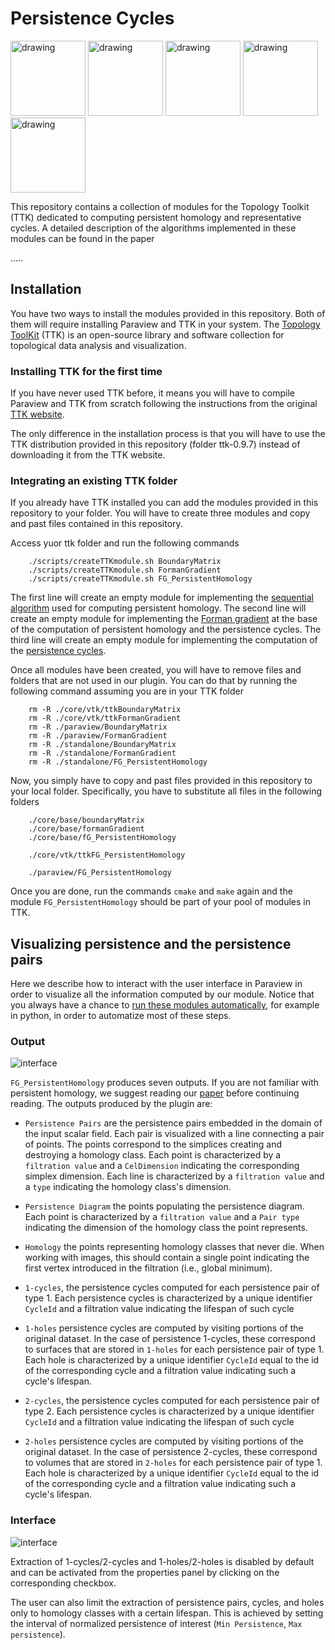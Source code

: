 # Persistence Cycles

<img src="./figures/pd_full.png" alt="drawing" height="120"/>
<img src="./figures/pairs_1perc.png" alt="drawing" height="120"/>
<img src="./figures/cycles.png" alt="drawing" height="120"/>
<img src="./figures/first_hurricane_cycles_zoom.png" alt="drawing" height="120"/>
<img src="./figures/full2-cycles-1perc.png" alt="drawing" height="120"/>




This repository contains a collection of modules for the Topology Toolkit (TTK) dedicated to computing persistent homology and representative cycles. A detailed description of the algorithms implemented in these modules can be found in the paper

.....




## Installation

You have two ways to install the modules provided in this repository. Both of them will require installing Paraview and TTK in your system. The [Topology ToolKit](https://topology-tool-kit.github.io) (TTK) is an open-source library and software collection for topological data analysis and visualization. 


### Installing TTK for the first time

If you have never used TTK before, it means you will have to compile Paraview and TTK from scratch following the instructions from the original [TTK website](https://topology-tool-kit.github.io/installation-0.9.7.html).

The only difference in the installation process is that you will have to use the TTK distribution provided in this repository (folder ttk-0.9.7) instead of downloading it from the TTK website.


### Integrating an existing TTK folder

If you already have TTK installed you can add the modules provided in this repository to your folder. You will have to create three modules and copy and past files contained in this repository.

Access yuor ttk folder and run the following commands

```
    ./scripts/createTTKmodule.sh BoundaryMatrix
    ./scripts/createTTKmodule.sh FormanGradient
    ./scripts/createTTKmodule.sh FG_PersistentHomology
```

The first line will create an empty module for implementing the [sequential algorithm](http://www.math.uchicago.edu/~shmuel/AAT-readings/Data%20Analysis%20/Edelsbrunner-Letscher-Zomordian.pdf) used for computing persistent homology. 
The second line will create an empty module for implementing the [Forman gradient](https://ieeexplore.ieee.org/document/5766002) at the base of the computation of persistent homology and the persistence cycles.
The third line will create an empty module for implementing the computation of the [persistence cycles]().

Once all modules have been created, you will have to remove files and folders that are not used in our plugin. You can do that by running the following command assuming you are in your TTK folder

```
    rm -R ./core/vtk/ttkBoundaryMatrix
    rm -R ./core/vtk/ttkFormanGradient
    rm -R ./paraview/BoundaryMatrix
    rm -R ./paraview/FormanGradient
    rm -R ./standalone/BoundaryMatrix
    rm -R ./standalone/FormanGradient
    rm -R ./standalone/FG_PersistentHomology
```

Now, you simply have to copy and past files provided in this repository to your local folder. Specifically, you have to substitute all files in the following folders

```
    ./core/base/boundaryMatrix
    ./core/base/formanGradient
    ./core/base/fG_PersistentHomology

    ./core/vtk/ttkFG_PersistentHomology

    ./paraview/FG_PersistentHomology
```

Once you are done, run the commands `cmake` and `make` again and the module `FG_PersistentHomology` should be part of your pool of modules in TTK.


## Visualizing persistence and the persistence pairs

Here we describe how to interact with the user interface in Paraview in order to visualize all the information computed by our module. Notice that you always have a chance to [run these modules automatically](https://topology-tool-kit.github.io/tutorials.html#python), for example in python, in order to automatize most of these steps.

### Output

![interface](./figures/outputs.png)

`FG_PersistentHomology` produces seven outputs. If you are not familiar with persistent homology, we suggest reading our [paper]() before continuing reading. The outputs produced by the plugin are:

- `Persistence Pairs` are the persistence pairs embedded in the domain of the input scalar field. Each pair is visualized with a line connecting a pair of points. The points correspond to the simplices creating and destroying a homology class. Each point is characterized by a `filtration value` and a `CelDimension` indicating the corresponding simplex dimension. Each line is characterized by a `filtration value` and a `type` indicating the homology class's dimension.

- `Persistence Diagram` the points populating the persistence diagram. Each point is characterized by a `filtration value` and a `Pair type` indicating the dimension of the homology class the point represents.

- `Homology` the points representing homology classes that never die. When working with images, this should contain a single point indicating the first vertex introduced in the filtration (i.e., global minimum).

- `1-cycles`, the persistence cycles computed for each persistence pair of type 1. Each persistence cycles is characterized by a unique identifier `CycleId` and a filtration value indicating the lifespan of such cycle

- `1-holes` persistence cycles are computed by visiting portions of the original dataset. In the case of persistence 1-cycles, these correspond to surfaces that are stored in `1-holes` for each persistence pair of type 1. Each hole is characterized by a unique identifier `CycleId` equal to the id of the corresponding cycle and a filtration value indicating such a cycle's lifespan.

- `2-cycles`, the persistence cycles computed for each persistence pair of type 2. Each persistence cycles is characterized by a unique identifier `CycleId` and a filtration value indicating the lifespan of such cycle

- `2-holes` persistence cycles are computed by visiting portions of the original dataset. In the case of persistence 2-cycles, these correspond to volumes that are stored in `2-holes` for each persistence pair of type 1. Each hole is characterized by a unique identifier `CycleId` equal to the id of the corresponding cycle and a filtration value indicating such a cycle's lifespan.



### Interface

![interface](./figures/interface.png)

Extraction of 1-cycles/2-cycles and 1-holes/2-holes is disabled by default and can be activated from the properties panel by clicking on the corresponding checkbox.

The user can also limit the extraction of persistence pairs, cycles, and holes only to homology classes with a certain lifespan. This is achieved by setting the interval of normalized persistence of interest (`Min Persistence`, `Max persistence`).